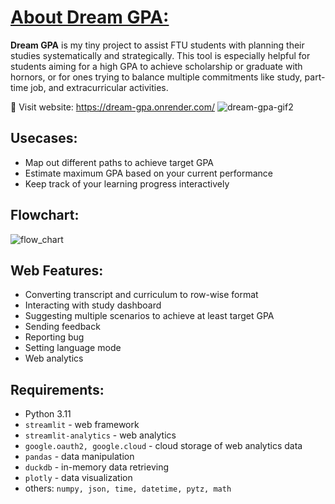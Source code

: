 # [About Dream GPA:](https://dream-gpa.onrender.com/)
**Dream GPA** is my tiny project to assist FTU students with planning their studies systematically and strategically. This tool is especially helpful for students aiming for a high GPA to achieve scholarship or graduate with hornors, or for ones trying to balance multiple commitments like study, part-time job, and extracurricular activities.

📌 Visit website: https://dream-gpa.onrender.com/
![dream-gpa-gif2](https://github.com/user-attachments/assets/a3c45153-ce77-4bd1-9707-60ec625ae1ef)

## **Usecases:**
- Map out different paths to achieve target GPA
- Estimate maximum GPA based on your current performance
- Keep track of your learning progress interactively

## **Flowchart:**
![flow_chart](https://github.com/user-attachments/assets/ded91d26-fa31-41e8-a20b-14d2bb6164bf)

## **Web Features:**
- Converting transcript and curriculum to row-wise format
- Interacting with study dashboard
- Suggesting multiple scenarios to achieve at least target GPA
- Sending feedback
- Reporting bug
- Setting language mode
- Web analytics

## **Requirements:**
- Python 3.11
- ```streamlit``` - web framework
- ```streamlit-analytics``` - web analytics
- ```google.oauth2, google.cloud``` - cloud storage of web analytics data 
- ```pandas``` - data manipulation
- ```duckdb``` - in-memory data retrieving
- ```plotly``` - data visualization
- others: ```numpy, json, time, datetime, pytz, math```

